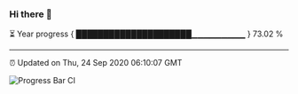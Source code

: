 ### Hi there 👋

⏳ Year progress { █████████████████████▁▁▁▁▁▁▁▁▁ } 73.02 %

---

⏰ Updated on Thu, 24 Sep 2020 06:10:07 GMT

![Progress Bar CI](https://github.com/liununu/liununu/workflows/Progress%20Bar%20CI/badge.svg)
